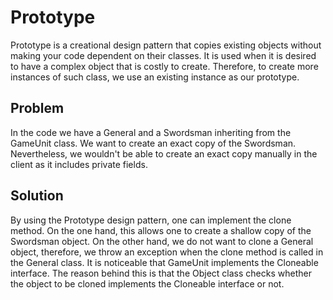# Prototype

Prototype is a creational design pattern that copies existing objects without making your code dependent on their 
classes. It is used when it is desired to have a complex object that is costly to create. Therefore, to create more instances
of such class, we use an existing instance as our prototype.

## Problem

In the code we have a General and a Swordsman inheriting from the GameUnit class. We want to create an exact copy of the
Swordsman. Nevertheless, we wouldn't be able to create an exact copy manually in the client as it includes private 
fields.

## Solution

By using the Prototype design pattern, one can implement the clone method. On the one hand, this allows one to create a shallow copy
of the Swordsman object. On the other hand, we do not want to clone a General object, therefore, we throw an exception
when the clone method is called in the General class. It is noticeable that GameUnit implements
the Cloneable interface. The reason behind this is that the Object class checks whether the object to be cloned
implements the Cloneable interface or not.